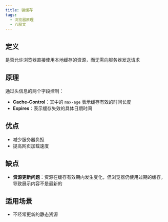 ```yaml
---
title: 强缓存
tags:
  - 浏览器原理
  - 八股文
---
```

## 定义

是否允许浏览器直接使用本地缓存的资源，而无需向服务器发送请求

## 原理

通过头信息的两个字段控制：

- **Cache-Control**：其中的 `max-age` 表示缓存有效的时间长度
- **Expires**：表示缓存失效的具体日期时间

## 优点

- 减少服务器负担
- 提高网页加载速度

## 缺点

- **资源更新问题**：资源在缓存有效期内发生变化，但浏览器仍使用过期的缓存，导致展示内容不是最新的

## 适用场景

- 不经常更新的静态资源